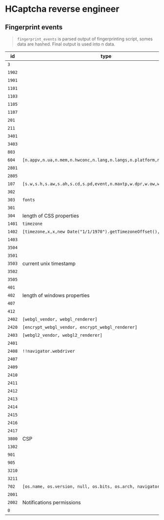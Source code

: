  # HCaptcha reverse engineer

## Fingerprint events

> `fingerprint_events` is parsed output of fingerprinting script, somes data are hashed.
> Final output is used into n data.

| id     | type                                                                  | type     | hashed    | fp_raw                                                                              |
| ------ | --------------------------------------------------------------------- | -------- | --------- | ----------------------------------------------------------------------------------- |
| `3`    |                                                                       |          | **false** | [x](https://x.com)                                                                  |
| `1902` |                                                                       |          | **false** | [x](https://x.com)                                                                  |
| `1901` |                                                                       |          | **true**  | [x](https://x.com)                                                                  |
| `1101` |                                                                       |          | **true**  | [x](https://x.com)                                                                  |
| `1103` |                                                                       |          | **true**  | [x](https://x.com)                                                                  |
| `1105` |                                                                       |          | **true**  | [x](https://x.com)                                                                  |
| `1107` |                                                                       |          | **false** | [x](https://x.com)                                                                  |
| `201`  |                                                                       |          | **false** | [x](https://x.com)                                                                  |
| `211`  |                                                                       |          | **true**  | [x](https://x.com)                                                                  |
| `3401` |                                                                       |          | **true**  | [x](https://x.com)                                                                  |
| `3403` |                                                                       |          | **false** | [x](https://x.com)                                                                  |
| `803`  |                                                                       |          | **false** | [x](https://x.com)                                                                  |
| `604`  | `[n.appv,n.ua,n.mem,n.hwconc,n.lang,n.langs,n.platform,n.cpu,versin]` |          | **false** | [link](https://gist.github.com/nikolahellatrigger/c4d6cf4ddb0ab219c38ddd133dc772eb) |
| `2801` |                                                                       |          | **true**  | [x](https://x.com)                                                                  |
| `2805` |                                                                       |          | **false** | [x](https://x.com)                                                                  |
| `107`  | `[s.w,s.h,s.aw,s.ah,s.cd,s.pd,event,n.maxtp,w.dpr,w.ow,w.oh...]`      | `array`  | **false** | [link](https://gist.github.com/nikolahellatrigger/ea00832b010c0db8f0a0d5ca0d467072) |
| `302`  |                                                                       |          | **true**  | [x](https://x.com)                                                                  |
| `303`  | `fonts`                                                               | `array`  | **false** | [x](https://x.com)                                                                  |
| `301`  |                                                                       |          | **true**  | [x](https://x.com)                                                                  |
| `304`  | length of CSS properties                                              | `int`    | **false** | [x](https://x.com)                                                                  |
| `1401` | `timezone`                                                            | `string` | **false** | [x](https://x.com)                                                                  |
| `1402` | `[timezone,x,x,new Date("1/1/1970").getTimezoneOffset(),x,n.lang]`    | `array`  | **false** | [x](https://x.com)                                                                  |
| `1403` |                                                                       |          | **false** | [x](https://x.com)                                                                  |
| `3504` |                                                                       |          | **false** | [x](https://x.com)                                                                  |
| `3501` |                                                                       |          | **false** | [x](https://x.com)                                                                  |
| `3503` | current unix timestamp                                                | `int`    | **false** | [x](https://x.com)                                                                  |
| `3502` |                                                                       |          | **false** | [x](https://x.com)                                                                  |
| `3505` |                                                                       |          | **false** | [x](https://x.com)                                                                  |
| `401`  |                                                                       |          | **true**  | [x](https://x.com)                                                                  |
| `402`  | length of windows properties                                          | `int`    | **false** | [x](https://x.com)                                                                  |
| `407`  |                                                                       |          | **false** | [x](https://x.com)                                                                  |
| `412`  |                                                                       |          | **true**  | [x](https://x.com)                                                                  |
| `2402` | `[webgl_vendor, webgl_renderer]`                                      | `array`  | **false** | [x](https://x.com)                                                                  |
| `2420` | `[encrypt_webgl_vendor, encrypt_webgl_renderer]`                      | `array`  | **false** | [x](https://x.com)                                                                  |
| `2403` | `[webgl2_vendor, webgl2_renderer]`                                    | `array`  | **false** | [x](https://x.com)                                                                  |
| `2401` |                                                                       |          | **true**  | [x](https://x.com)                                                                  |
| `2408` | `!!navigator.webdriver`                                               | `bool`   | **false** | [x](https://x.com)                                                                  |
| `2407` |                                                                       |          | **true**  | [x](https://x.com)                                                                  |
| `2409` |                                                                       |          | **false** | [x](https://x.com)                                                                  |
| `2410` |                                                                       |          | **false** | [x](https://x.com)                                                                  |
| `2411` |                                                                       |          | **false** | [x](https://x.com)                                                                  |
| `2412` |                                                                       |          | **false** | [x](https://x.com)                                                                  |
| `2413` |                                                                       |          | **false** | [x](https://x.com)                                                                  |
| `2414` |                                                                       |          | **false** | [x](https://x.com)                                                                  |
| `2415` |                                                                       |          | **false** | [x](https://x.com)                                                                  |
| `2416` |                                                                       |          | **false** | [x](https://x.com)                                                                  |
| `2417` |                                                                       |          | **false** | [x](https://x.com)                                                                  |
| `3800` | CSP                                                                   | `error`  | **false** | [x](https://x.com)                                                                  |
| `1302` |                                                                       |          | **false** | [x](https://x.com)                                                                  |
| `901`  |                                                                       |          | **true**  | [x](https://x.com)                                                                  |
| `905`  |                                                                       |          | **false** | [x](https://x.com)                                                                  |
| `3210` |                                                                       |          | **false** | [x](https://x.com)                                                                  |
| `3211` |                                                                       |          | **false** | [x](https://x.com)                                                                  |
| `702`  | `[os.name, os.version, null, os.bits, os.arch, navigator.version]`    | `array`  | **false** | [x](https://x.com)                                                                  |
| `2001` |                                                                       |          | **true**  | [x](https://x.com)                                                                  |
| `2002` | Notifications permissions                                             | `array`  | **false** | [x](https://x.com)                                                                  |
| `0`    |                                                                       |          | **false** | [x](https://x.com)                                                                  |
